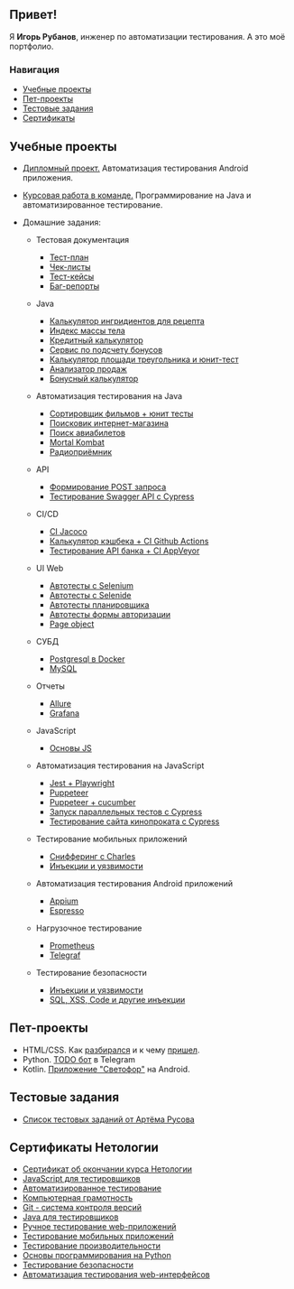 ## Привет!
Я **Игорь Рубанов**, инженер по автоматизации тестирования. А это моё портфолио.

### Навигация
- [Учебные проекты](#study_projects)
- [Пет-проекты](#pet_projects)
- [Тестовые задания](#test_tasks)
- [Сертификаты](#sertificates)
<!-- - [Волонтерские проекты](#volunteer_projects) -->
<!-- - [Стажерские работы](#trainee_works) -->

## <a id="study_projects">Учебные проекты</a>
- [Дипломный проект.](https://github.com/rubbannov/Diploma-QAMID) Автоматизация тестирования Android приложения.
- [Курсовая работа в команде.](https://github.com/rubbannov/JavaQA-TeamWork) Программирование на Java и автоматизированное тестирование.

- Домашние задания:
    - Тестовая документация
      - [Тест-план](https://github.com/rubbannov/TestPlanning)
      - [Чек-листы](https://docs.google.com/spreadsheets/d/1gyOVcYI6XagmFQL6zfWq7qPRJ9tX4GZ1E4KtNRsd0Sc/edit?gid=0#gid=0)
      - [Тест-кейсы](https://docs.google.com/spreadsheets/d/1LqIcO9usM0mHk_CvlI7E_n15_mb80x8adNzvI3QA6OM/edit?gid=0#gid=0)
      - [Баг-репорты](https://docs.google.com/spreadsheets/d/1XGqteAA7v6V2r73GMC7fEcGIWBLeJZnXTWjpkx3n9co/edit?gid=0#gid=0)
      
    - Java
      - [Калькулятор ингридиентов для рецепта](https://github.com/rubbannov/recipe)
      - [Индекс массы тела](https://github.com/rubbannov/BmiService)
      - [Кредитный калькулятор](https://github.com/rubbannov/CreditPaymentService)
      - [Сервис по подсчету бонусов](https://github.com/rubbannov/BonusServiceLogs)
      - [Калькулятор площади треугольника и юнит-тест](https://github.com/rubbannov/SQRservice)
      - [Анализатор продаж](https://github.com/rubbannov/StatsService)
      - [Бонусный калькулятор](https://github.com/rubbannov/BonusService)
    - Автоматизация тестирования на Java
      - [Сортировщик фильмов + юнит тесты](https://github.com/rubbannov/PosterManager)
      - [Поисковик интернет-магазина](https://github.com/rubbannov/ProductManager)
      - [Поиск авиабилетов](https://github.com/rubbannov/AviaSales)
      - [Mortal Kombat](https://github.com/rubbannov/Tournament)
      - [Радиоприёмник](https://github.com/rubbannov/Radio)
    - API
      - [Формирование POST запроса](https://github.com/rubbannov/PostMethod)
      - [Тестирование Swagger API с Cypress](https://github.com/rubbannov/jest/tree/main/7.6.3)
    - CI/CD
      - [CI Jacoco](https://github.com/rubbannov/CICD)
      - [Калькулятор кэшбека + CI Github Actions](https://github.com/rubbannov/CashBackHacker)
      - [Тестирование API банка + CI AppVeyor](https://github.com/rubbannov/CI)
    - UI Web
      - [Автотесты с Selenium](https://github.com/rubbannov/Selenium)
      - [Автотесты с Selenide](https://github.com/rubbannov/Selenide)
      - [Автотесты планировщика](https://github.com/rubbannov/Patterns-Task1)
      - [Автотесты формы авторизации](https://github.com/rubbannov/Patterns-Task2)
      - [Page object](https://github.com/rubbannov/BDD)
    - СУБД
      - [Postgresql в Docker](https://github.com/rubbannov/Docker)
      - [MySQL](https://github.com/rubbannov/SQL)
    - Отчеты
      - [Allure](https://github.com/rubbannov/Allure)
      - [Grafana](https://github.com/rubbannov/Load-environment/blob/main/telegraf/Screenshots/1.png)
    - JavaScript
      - [Основы JS](https://github.com/rubbannov/bjs-2-homeworks)
    - Автоматизация тестирования на JavaScript
      - [Jest + Playwright](https://github.com/rubbannov/jest/tree/main/7.3)
      - [Puppeteer](https://github.com/rubbannov/jest/tree/main/7.4/puppeteer)
      - [Puppeteer + cucumber](https://github.com/rubbannov/jest/tree/main/7.5/puppeteer-2)
      - [Запуск параллельных тестов с Cypress](https://github.com/rubbannov/jest/tree/main/7.6)
      - [Тестирование сайта кинопроката с Cypress](https://github.com/rubbannov/jest/tree/main/7.7)
    - Тестирование мобильных приложений
      - [Снифферинг с Charles](https://docs.google.com/spreadsheets/d/1HbYknFxgWp9hJXJcTuuWdvzphzVOY0XUL_Cc4tz7Frg/edit?gid=0#gid=0)
      - [Инъекции и уязвимости]()
    - Автоматизация тестирования Android приложений
      - [Appium](https://github.com/rubbannov/Appium)
      - [Espresso](https://github.com/rubbannov/Espresso-Android-Test)
    - Нагрузочное тестирование
      - [Prometheus](https://github.com/rubbannov/Load-environment/tree/main/prometheus)
      - [Telegraf](https://github.com/rubbannov/Load-environment/tree/main/telegraf)
    - Тестирование безопасности
      - [Инъекции и уязвимости](https://docs.google.com/document/d/1H867FhLDF0GJHxW_SgfpqmMkmS6Rma18Z6I2Noc4vu8/edit#heading=h.eewh8iqod58o)
      - [SQL, XSS, Code и другие инъекции](https://docs.google.com/document/d/1F6FyLg0l3KGvMA5h2J8YrUDCcayLCm_UYL8jG-pSA9k/edit#heading=h.f4rhw4xdlprb)


## <a id="pet_projects">Пет-проекты</a>
- HTML/CSS. Как [разбирался](https://github.com/rubbannov/FirstStepsHTML) и к чему [пришел](https://github.com/rubbannov/MyFirstWebsite).
- Python. [TODO бот](https://github.com/rubbannov/TelegramToDoBot) в Telegram
- Kotlin. [Приложение "Светофор"](https://github.com/rubbannov/TrafficLight_Kotlin) на Android.
<!-- ## <a id="volunteer_projects">Волонтерские проекты</a> -->
<!-- ## <a id="trainee_works">Стажерские работы</a> -->
## <a id="test_tasks">Тестовые задания</a>

- [Список тестовых заданий от Артёма Русова](https://github.com/rubbannov/test-assignments)

## <a id="sertificates">Сертификаты Нетологии</a>
- [Сертификат об окончании курса Нетологии](certificates/QA_engineer_certificate.pdf)
- [JavaScript для тестировщиков](certificates/JavaScript_for_testers_certificate.pdf)
- [Автоматизированное тестирование](certificates/automation_testing_certificate.pdf)
- [Компьютерная грамотность](certificates/computer_literacy_certificate.pdf)
- [Git - система контроля версий](certificates/git_certificate.pdf)
- [Java для тестировщиков](certificates/java_for_testers_certificate.pdf)
- [Ручное тестирование web-приложений](certificates/manual_web_testing_certificate.pdf)
- [Тестирование мобильных приложений](certificates/mobile_apps_testing_certificate.pdf)
- [Тестирование производительности](certificates/performance_testing_certificate.pdf)
- [Основы программирования на Python](certificates/phython_certificate.pdf)
- [Тестирование безопасности](certificates/security_testing_certificate.pdf)
- [Автоматизация тестирования web-интерфейсов](certificates/web_interfaces_certificate.pdf)
